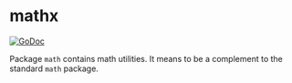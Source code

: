 # mathx

[![GoDoc](https://godoc.org/github.com/icza/gox/mathx?status.svg)](https://godoc.org/github.com/icza/gox/mathx)

Package `math` contains math utilities.
It means to be a complement to the standard `math` package.

